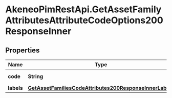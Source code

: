 # AkeneoPimRestApi.GetAssetFamilyAttributesAttributeCodeOptions200ResponseInner

## Properties

Name | Type | Description | Notes
------------ | ------------- | ------------- | -------------
**code** | **String** | Attribute&#39;s option code | 
**labels** | [**GetAssetFamiliesCodeAttributes200ResponseInnerLabels**](GetAssetFamiliesCodeAttributes200ResponseInnerLabels.md) |  | [optional] 


